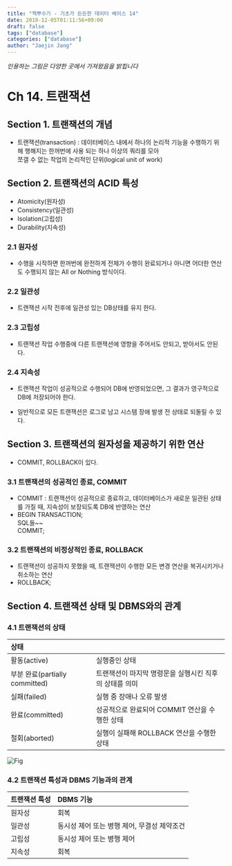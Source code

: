 ```yaml
---
title: "책뿌수기 - 기초가 든든한 데이터 베이스 14"
date: 2018-12-05T01:11:56+09:00
draft: false
tags: ["database"]
categories: ["database"]
author: "Jaejin Jang"
---
```


*인용하는 그림은 다양한 곳에서 가져왔음을 밝힙니다*

# Ch 14. 트랜잭션

## Section 1. 트랜잭션의 개념

* 트랜잭션(transaction) : 데이터베이스 내에서 하나의 논리적 기능을 수행하기 위해 행해지는 한꺼번에 사용 되는 하나 이상의 쿼리를 모아  
쪼갤 수 없는 작업의 논리적인 단위(logical unit of work)

## Section 2. 트랜잭션의 ACID 특성

* Atomicity(원자성)
* Consistency(일관성)
* Isolation(고립성)
* Durability(지속성)

### 2.1 원자성

* 수행을 시작하면 한꺼번에 완전하게 전체가 수행이 완료되거나 아니면 어더한 연산도 수행되지 않는 All or Nothing 방식이다.

### 2.2 일관성

* 트랜잭션 시작 전후에 일관성 있는 DB상태를 유지 한다.

### 2.3 고립성

* 트랜잭션 작업 수행중에 다른 트랜잭션에 영향을 주어서도 안되고, 받아서도 안된다.

### 2.4 지속성

* 트랜잭션 작업이 성공적으로 수행되어 DB에 반영되었으면, 그 결과가 영구적으로 DB에 저장되어야 한다.

* 일반적으로 모든 트랜잭션은 로그로 남고 시스템 장애 발생 전 상태로 되돌릴 수 있다.

## Section 3. 트랜잭션의 원자성을 제공하기 위한 연산

* COMMIT, ROLLBACK이 있다.

### 3.1 트랜잭션의 성공적인 종료, COMMIT

* COMMIT : 트랜잭션이 성공적으로 종료하고, 데이터베이스가 새로운 일관된 상태를 가질 때, 지속성이 보장되도록 DB에 반영하는 연산
* BEGIN TRANSACTION;  
SQL들~~  
COMMIT;

### 3.2 트랜잭션의 비정상적인 종료, ROLLBACK

* 트랜잭션이 성공하지 못했을 때, 트랜잭션이 수행한 모든 변경 연산을 복귀시키거나 취소하는 연산
* ROLLBACK;

## Section 4. 트랜잭션 상태 및 DBMS와의 관계

### 4.1 트랜잭션의 상태

| 상태 | |
| :-------- | :-------- |
| 활동(active) | 실행중인 상태 |
| 부분 완료(partially committed) | 트랜잭션이 마지막 명령문을 실행시킨 직후의 상태를 의미 |
| 실패(failed) | 실행 중 장애나 오류 발생 |
| 완료(committed) | 성공적으로 완료되어 COMMIT 연산을 수행한 상태 |
| 철회(aborted) | 실행이 실패해 ROLLBACK 연산을 수행한 상태 |

![Fig](/db18_1.jpg "db18_1.jpg")

### 4.2 트랜잭션 특성과 DBMS 기능과의 관계

| 트랜잭션 특성 | DBMS 기능 |
| :-------- | :-------- |
| 원자성 | 회복 |
| 일관성 | 동시성 제어 또는 병행 제어, 무결성 제약조건 |
| 고립성 | 동시성 제어 또는 병행 제어 |
| 지속성 | 회복 |
